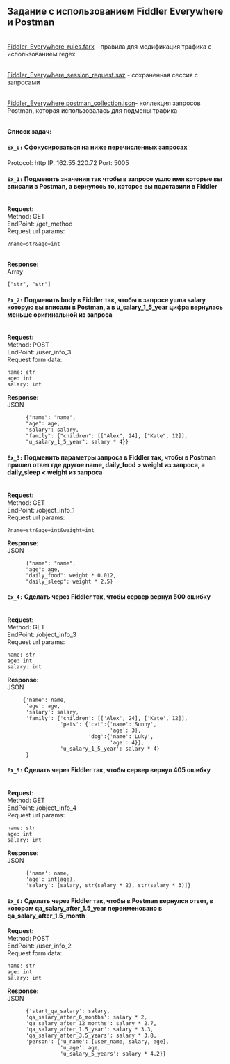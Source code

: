 
## Задание с использованием Fiddler Everywhere и Postman

<br><a href="https://github.com/Evergaarden/fiddler/blob/main/Fiddler_Everywhere_rules.farx">Fiddler_Everywhere_rules.farx</a> - правила для модификация трафика с использованием regex

<br><a href="https://github.com/Evergaarden/fiddler/blob/main/Fiddler_Everywhere_session_request.saz">Fiddler_Everywhere_session_request.saz</a> - сохраненная сессия с запросами

<br><a href="https://github.com/Evergaarden/fiddler/blob/main/Fiddler_Everywhere.postman_collection.json">Fiddler_Everywhere.postman_collection.json</a>- коллекция запросов Postman, которая использовалась для подмены трафика

<br> **Список задач:**

#### `Ex_0:` Сфокусироваться на ниже перечисленных запросах

Protocol: http
IP: 162.55.220.72
Port: 5005



#### `Ex_1:` Подменить значения так чтобы в запросе ушло имя которые вы вписали в Postman, а вернулось то, которое вы подставили в Fiddler

<br> **Request:**
 <br> Method: GET
 <br> EndPoint: /get_method
 <br> Request url params: 
 
 ```
 ?name=str&age=int
 ```

<br>**Response:**
<br>Array
```
["str", "str"]
```



#### `Ex_2:` Подменить body в Fiddler так, чтобы в запросе ушла salary которую вы вписали в Postman, а в u_salary_1_5_year цифра вернулась меньше оригинальной из запроса

<br>**Request:**
<br>Method: POST
<br>EndPoint: /user_info_3
<br>Request form data: 

    name: str
    age: int
    salary: int

**Response:** 
<br>JSON

          {"name": "name",
          "age": age,
          "salary": salary,
          "family": {"children": [["Alex", 24], ["Kate", 12]],
          "u_salary_1_5_year": salary * 4}}
          


#### `Ex_3:` Подменить параметры запроса в Fiddler так, чтобы в Postman пришел ответ где другое name, daily_food > weight из запроса, а daily_sleep < weight из запроса

<br>**Request:**
<br>Method: GET
<br>EndPoint: /object_info_1
<br>Request url params: 
 
    ?name=str&age=int&weight=int

**Response:** 
<br>JSON

          {"name": "name",
          "age": age,
          "daily_food": weight * 0.012,
          "daily_sleep": weight * 2.5}



#### `Ex_4:` Сделать через Fiddler так, чтобы сервер вернул 500 ошибку

<br>**Request:**
<br>Method: GET
<br>EndPoint: /object_info_3
<br>Request url params: 
 
    name: str
    age: int
    salary: int

**Response:**
<br>JSON

         {'name': name,
          'age': age,
          'salary': salary,
          'family': {'children': [['Alex', 24], ['Kate', 12]],
                     'pets': {'cat':{'name':'Sunny',
                                     'age': 3},
                              'dog':{'name':'Luky',
                                     'age': 4}},
                     'u_salary_1_5_year': salary * 4}
          }



#### `Ex_5:` Сделать через Fiddler так, чтобы сервер вернул 405 ошибку

<br>**Request:**
<br>Method: GET
<br>EndPoint: /object_info_4
<br>Request url params: 

    name: str
    age: int
    salary: int

**Response:**
<br>JSON

          {'name': name,
          'age': int(age),
          'salary': [salary, str(salary * 2), str(salary * 3)]}



#### `Ex_6:` Сделать через Fiddler так, чтобы в Postman вернулся ответ, в котором qa_salary_after_1.5_year переименовано в qa_salary_after_1.5_month

**Request:**
<br>Method: POST
<br>EndPoint: /user_info_2
<br>Request form data: 

    name: str
    age: int
    salary: int

**Response:**
<br>JSON

          {'start_qa_salary': salary,
          'qa_salary_after_6_months': salary * 2,
          'qa_salary_after_12_months': salary * 2.7,
          'qa_salary_after_1.5_year': salary * 3.3,
          'qa_salary_after_3.5_years': salary * 3.8,
          'person': {'u_name': [user_name, salary, age],
                     'u_age': age,
                     'u_salary_5_years': salary * 4.2}}



